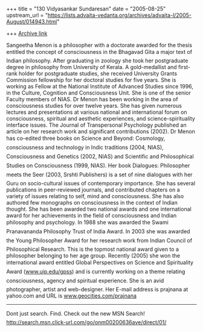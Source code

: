 +++
title = "130 Vidyasankar Sundaresan"
date = "2005-08-25"
upstream_url = "https://lists.advaita-vedanta.org/archives/advaita-l/2005-August/014943.html"

+++
[Archive link](https://lists.advaita-vedanta.org/archives/advaita-l/2005-August/014943.html)


Sangeetha Menon is a philosopher with a doctorate awarded for the thesis 
entitled the concept of consciousness in the Bhagavad Gita a major text of 
Indian philosophy. After graduating in zoology she took her postgraduate 
degree in philosophy from University of Kerala. A gold-medallist and 
first-rank holder for postgraduate studies, she received University Grants 
Commission fellowship for her doctoral studies for five years. She is 
working as Fellow at the National Institute of Advanced Studies since 1996, 
in the Culture, Cognition and Consciousness Unit. She is one of the senior 
Faculty members of NIAS. Dr Menon has been working in the area of 
consciousness studies for over twelve years. She has given numerous lectures 
and presentations at various national and international forum on 
consciousness, spiritual and aesthetic experiences, and science-spirituality 
interface issues.  The Journal of Transpersonal Psychology published an 
article on her research work and significant contributions (2002).  Dr Menon 
has co-edited three books on Science and Beyond: Cosmology, consciousness 
and technology in Indic traditions (2004, NIAS), Consciousness and 
Genetics (2002, NIAS) and Scientific and Philosophical Studies on 
Consciousness (1999, NIAS). Her book Dialogues: Philosopher meets the 
Seer (2003, Srshti Publishers) is a set of nine dialogues with her Guru on 
socio-cultural issues of contemporary importance. She has several 
publications in peer-reviewed journals, and contributed chapters on a 
variety of issues relating to self, mind and consciousness. She has also 
authored few monographs on consciousness in the context of Indian thought. 
She has been awarded two national awards and one international award for her 
achievements in the field of consciousness and Indian philosophy and 
psychology. In 1988 she was awarded the Swami Pranavananda Philosophy Trust 
of India Award. In 2003 she was awarded the Young Philosopher Award for 
her research work from Indian Council of Philosophical Research. This is the 
topmost national award given to a philosopher belonging to her age group. 
Recently (2005) she won the international award entitled Global 
Perspectives on Science and Spirituality Award (www.uip.edu/gpss) and is 
currently working on a theme relating consciousness, agency and spiritual 
experience. She is an avid photographer, artist and web-designer. Her 
E-mail address is prajnana at yahoo.com and URL is www.geocities.com/prajnana

_________________________________________________________________
Dont just search. Find. Check out the new MSN Search! 
http://search.msn.click-url.com/go/onm00200636ave/direct/01/


